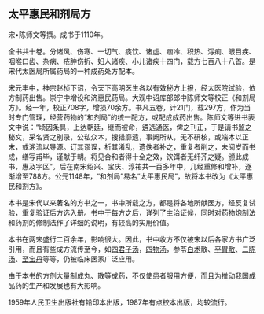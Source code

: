 ## 太平惠民和剂局方

宋•陈师文等撰。成书于1110年。

全书共十卷。分诸风、伤寒、一切气、痰饮、诸虚、痼冷、积热、泻痢、眼目疾、咽喉口齿、杂病、疮肿伤折、妇人诸疾、小儿诸疾十四门，载方七百八十八首。是宋代太医局所属药局的一种成药处方配本。

宋元丰中，神宗赵桢下诏，令天下高明医生各以有效秘方上报，经太医院试验，依方制药出售。崇宁中增设和济惠民药局。大观中诏库部郎中陈师文等校正《和剂局方》。经一年，校正708字，增损70余方。书凡五卷，计21门，载297方，作为当时专门管理，经营药物的“和剂局”的统一配方，或配成成药出售。陈师文等进书表文中说：“顷因条具，上达朝廷，继而被命，遴选通医，俾之刊正，于是请书监之秘文，采名贤之别录，公私众本，搜猎靡遗，事阙所从，无不研核，或端本以正末，或溯流以导源。订其谬误，析其淆乱，遗佚者补之，重复者削之，未阅岁而书成，缮写甫毕，谨献于朝。将见合和者得十全之效，饮饵者无纤芥之疑。颁此成书，惠及宇区”。后在南宋绍兴、宝庆、淳祐共一百多年中，几经重修和增补，逐渐增至788方。公元1148年，“和剂局”易名“太平惠民局”，故将本书改为《太平惠民和剂方》。

本书是宋代以来著名的方书之一，书中所载之方，都是将各地所献医方，经反复试验，重复验证后方选入册。书中于每方之后，详列了主治证候，同时对药物炮制法和药剂的修制法作了详细的说明，有较高的实用价值。

本书在两宋盛行二百余年，影响很大。因此，书中收方不仅被宋以后各家方书广泛引用，而且有些成方流传至今，如[四君子汤](https://www.gmzyjc.com/read/fjx/fjx07-0.1.0.0.0.md)，[四物汤](https://www.gmzyjc.com/read/fjx/fjx07-0.3.0.0.0.md)，参苓[白术](https://www.gmzyjc.com/read/bc/bc17-0.1.5.0.0.md)散、[平胃散](https://www.gmzyjc.com/read/fjx/fjx10-0.1.0.0.0.md)、[二陈汤](https://www.gmzyjc.com/read/fjx/fjx12-0.1.0.0.0.md)、[至宝丹](https://www.gmzyjc.com/read/fjx/fjx19-0.2.0.0.0.md)等等，仍被临床医家广泛应用。

由于本书的方剂大量制成丸、散等成药，不仅使患者服用方便，而且为推动我国成品药的生产和发展也有大影响。

1959年人民卫生出版社有铅印本出版，1987年有点校本出版，均较流行。
